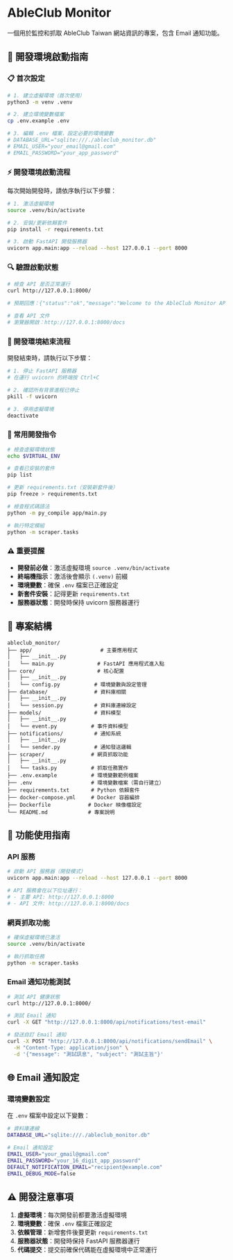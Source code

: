 # AbleClub Monitor

一個用於監控和抓取 AbleClub Taiwan 網站資訊的專案，包含 Email 通知功能。

## 🚀 開發環境啟動指南

### 📋 首次設定

```bash
# 1. 建立虛擬環境（首次使用）
python3 -m venv .venv

# 2. 建立環境變數檔案
cp .env.example .env

# 3. 編輯 .env 檔案，設定必要的環境變數
# DATABASE_URL="sqlite:///./ableclub_monitor.db"
# EMAIL_USER="your_email@gmail.com"
# EMAIL_PASSWORD="your_app_password"
```

### ⚡ 開發環境啟動流程

每次開始開發時，請依序執行以下步驟：

```bash
# 1. 激活虛擬環境
source .venv/bin/activate

# 2. 安裝/更新依賴套件
pip install -r requirements.txt

# 3. 啟動 FastAPI 開發服務器
uvicorn app.main:app --reload --host 127.0.0.1 --port 8000
```

### 🔍 驗證啟動狀態

```bash
# 檢查 API 是否正常運行
curl http://127.0.0.1:8000/

# 預期回應：{"status":"ok","message":"Welcome to the AbleClub Monitor API!"}

# 查看 API 文件
# 瀏覽器開啟：http://127.0.0.1:8000/docs
```

### 🛑 開發環境結束流程

開發結束時，請執行以下步驟：

```bash
# 1. 停止 FastAPI 服務器
# 在運行 uvicorn 的終端按 Ctrl+C

# 2. 確認所有背景進程已停止
pkill -f uvicorn

# 3. 停用虛擬環境
deactivate
```

### 🔧 常用開發指令

```bash
# 檢查虛擬環境狀態
echo $VIRTUAL_ENV

# 查看已安裝的套件
pip list

# 更新 requirements.txt（安裝新套件後）
pip freeze > requirements.txt

# 檢查程式碼語法
python -m py_compile app/main.py

# 執行特定模組
python -m scraper.tasks
```

### ⚠️ 重要提醒

- **開發前必做**：激活虛擬環境 `source .venv/bin/activate`
- **終端機指示**：激活後會顯示 `(.venv)` 前綴
- **環境變數**：確保 `.env` 檔案已正確設定
- **新套件安裝**：記得更新 `requirements.txt`
- **服務器狀態**：開發時保持 uvicorn 服務器運行

## 📁 專案結構

```
ableclub_monitor/
├── app/                      # 主要應用程式
│   ├── __init__.py
│   └── main.py              # FastAPI 應用程式進入點
├── core/                    # 核心配置
│   ├── __init__.py
│   └── config.py           # 環境變數與設定管理
├── database/               # 資料庫相關
│   ├── __init__.py
│   └── session.py          # 資料庫連線設定
├── models/                 # 資料模型
│   ├── __init__.py
│   └── event.py           # 事件資料模型
├── notifications/          # 通知系統
│   ├── __init__.py
│   └── sender.py           # 通知發送邏輯
├── scraper/               # 網頁抓取功能
│   ├── __init__.py
│   └── tasks.py           # 抓取任務實作
├── .env.example           # 環境變數範例檔案
├── .env                   # 環境變數檔案（需自行建立）
├── requirements.txt       # Python 依賴套件
├── docker-compose.yml     # Docker 容器編排
├── Dockerfile            # Docker 映像檔設定
└── README.md             # 專案說明
```

## 🔧 功能使用指南

### API 服務

```bash
# 啟動 API 服務器（開發模式）
uvicorn app.main:app --reload --host 127.0.0.1 --port 8000

# API 服務會在以下位址運行：
# - 主要 API: http://127.0.0.1:8000
# - API 文件: http://127.0.0.1:8000/docs
```

### 網頁抓取功能

```bash
# 確保虛擬環境已激活
source .venv/bin/activate

# 執行抓取任務
python -m scraper.tasks
```

### Email 通知功能測試

```bash
# 測試 API 健康狀態
curl http://127.0.0.1:8000/

# 測試 Email 通知
curl -X GET "http://127.0.0.1:8000/api/notifications/test-email"

# 發送自訂 Email 通知
curl -X POST "http://127.0.0.1:8000/api/notifications/sendEmail" \
  -H "Content-Type: application/json" \
  -d '{"message": "測試訊息", "subject": "測試主旨"}'
```

## 🌐 Email 通知設定

### 環境變數設定

在 `.env` 檔案中設定以下變數：

```bash
# 資料庫連線
DATABASE_URL="sqlite:///./ableclub_monitor.db"

# Email 通知設定
EMAIL_USER="your_gmail@gmail.com"
EMAIL_PASSWORD="your_16_digit_app_password"
DEFAULT_NOTIFICATION_EMAIL="recipient@example.com"
EMAIL_DEBUG_MODE=false
```

## ⚠️ 開發注意事項

1. **虛擬環境**：每次開發前都要激活虛擬環境
2. **環境變數**：確保 `.env` 檔案正確設定
3. **依賴管理**：新增套件後要更新 `requirements.txt`
4. **服務器狀態**：開發時保持 FastAPI 服務器運行
5. **代碼提交**：提交前確保代碼能在虛擬環境中正常運行
